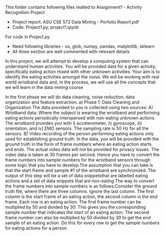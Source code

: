 This folder contains following files realted to Assignment1 - Activity Recognition Project
- Project report: ASU CSE 572 Data Mining - Porfolio Report.pdf
- Code: Project1.py, project1.ipynb


For code in Project.py
- Need following libraries - os, glob, numpy, pandas, matplotlib, sklearn
- All three section are well commented with relevant details


In this project, we will attempt to develop a computing system that can understand human activities. You will be provided data for a given activity, specifically eating action mixed with other unknown activities. Your aim is to identify the eating activities amongst the noise. We will be working with real world wristband data and, in the process, we will use all the concepts that we will learn in the data mining course

In the first phase we will do data cleaning, noise reduction, data organization and feature extraction.
a) Phase 1: Data Cleaning and Organization
The data provided to you is collected using two sources:
A) Wristband data: Where the subject is wearing the wristband and performing eating actions periodically interspersed with non-eating unknown actions. The wristband provides you with i) accelerometer, ii) gyroscope, iii) orientation, and iv) EMG sensors. The sampling rate is 50 Hz for all the sensors.
B) Video recording of the person performing eating actions only used for establishing ground truth. In the data, you will be provided with the ground truth in the form of frame numbers where an eating action starts and ends. The actual video data will not be provided for privacy issues. The video data is taken at 30 frames per second. Hence you have to convert the frame numbers into sample numbers for the wristband sensors through some logic that you have to develop.The assumption that you can take is that the start frame and sample #1 of the wristband are synchronized. The output of this step will be a set of data snippetsthat are labelled eating actions and a set of data snippets that are non-eating.The way to convert the frame numbers into sample numbers is as follows:Consider the ground truth file, where there are three columns. Ignore the last column. The first column is the start frame of an eating action, the second column is the end frame. Each row is an eating action. The first frame number can be
multiplied by 50 and divided by 30. This gives you the corresponding sample number that indicates the start of an eating action. The second frame number can also be multiplied by 50 divided by 30 to get the end sample of an eating action. Do this for every row to get the sample numbers for eating actions for a person.
